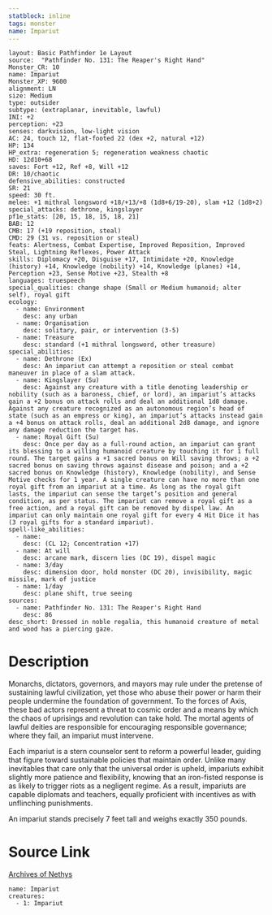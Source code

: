 ```yaml
---
statblock: inline
tags: monster
name: Impariut
---
```

```statblock
layout: Basic Pathfinder 1e Layout
source:  "Pathfinder No. 131: The Reaper's Right Hand"
Monster_CR: 10
name: Impariut
Monster_XP: 9600
alignment: LN
size: Medium
type: outsider
subtype: (extraplanar, inevitable, lawful)
INI: +2
perception: +23
senses: darkvision, low-light vision
AC: 24, touch 12, flat-footed 22 (dex +2, natural +12)
HP: 134
HP_extra: regeneration 5; regeneration weakness chaotic
HD: 12d10+68
saves: Fort +12, Ref +8, Will +12
DR: 10/chaotic
defensive_abilities: constructed
SR: 21
speed: 30 ft.
melee: +1 mithral longsword +18/+13/+8 (1d8+6/19-20), slam +12 (1d8+2)
special_attacks: dethrone, kingslayer
pf1e_stats: [20, 15, 18, 15, 18, 21]
BAB: 12
CMB: 17 (+19 reposition, steal)
CMD: 29 (31 vs. reposition or steal)
feats: Alertness, Combat Expertise, Improved Reposition, Improved Steal, Lightning Reflexes, Power Attack
skills: Diplomacy +20, Disguise +17, Intimidate +20, Knowledge (history) +14, Knowledge (nobility) +14, Knowledge (planes) +14, Perception +23, Sense Motive +23, Stealth +8
languages: truespeech
special_qualities: change shape (Small or Medium humanoid; alter self), royal gift
ecology:
  - name: Environment
    desc: any urban
  - name: Organisation
    desc: solitary, pair, or intervention (3-5)
  - name: Treasure
    desc: standard (+1 mithral longsword, other treasure)
special_abilities:
  - name: Dethrone (Ex)
    desc: An impariut can attempt a reposition or steal combat maneuver in place of a slam attack.
  - name: Kingslayer (Su)
    desc: Against any creature with a title denoting leadership or nobility (such as a baroness, chief, or lord), an impariut’s attacks gain a +2 bonus on attack rolls and deal an additional 1d8 damage. Against any creature recognized as an autonomous region’s head of state (such as an empress or king), an impariut’s attacks instead gain a +4 bonus on attack rolls, deal an additional 2d8 damage, and ignore any damage reduction the target has.
  - name: Royal Gift (Su)
    desc: Once per day as a full-round action, an impariut can grant its blessing to a willing humanoid creature by touching it for 1 full round. The target gains a +1 sacred bonus on Will saving throws; a +2 sacred bonus on saving throws against disease and poison; and a +2 sacred bonus on Knowledge (history), Knowledge (nobility), and Sense Motive checks for 1 year. A single creature can have no more than one royal gift from an impariut at a time. As long as the royal gift lasts, the impariut can sense the target’s position and general condition, as per status. The impariut can remove a royal gift as a free action, and a royal gift can be removed by dispel law. An impariut can only maintain one royal gift for every 4 Hit Dice it has (3 royal gifts for a standard impariut).
spell-like_abilities:
  - name:
    desc: (CL 12; Concentration +17)
  - name: At will
    desc: arcane mark, discern lies (DC 19), dispel magic
  - name: 3/day
    desc: dimension door, hold monster (DC 20), invisibility, magic missile, mark of justice
  - name: 1/day
    desc: plane shift, true seeing
sources:
  - name: Pathfinder No. 131: The Reaper's Right Hand
    desc: 86
desc_short: Dressed in noble regalia, this humanoid creature of metal and wood has a piercing gaze.
```
# Description
Monarchs, dictators, governors, and mayors may rule under the pretense of sustaining lawful civilization, yet those who abuse their power or harm their people undermine the foundation of government. To the forces of Axis, these bad actors represent a threat to cosmic order and a means by which the chaos of uprisings and revolution can take hold. The mortal agents of lawful deities are responsible for encouraging responsible governance; where they fail, an impariut must intervene.

 Each impariut is a stern counselor sent to reform a powerful leader, guiding that figure toward sustainable policies that maintain order. Unlike many inevitables that care only that the universal order is upheld, impariuts exhibit slightly more patience and flexibility, knowing that an iron-fisted response is as likely to trigger riots as a negligent regime. As a result, impariuts are capable diplomats and teachers, equally proficient with incentives as with unflinching punishments.

 An impariut stands precisely 7 feet tall and weighs exactly 350 pounds.
# Source Link
[Archives of Nethys](https://aonprd.com/MonsterDisplay.aspx?ItemName=Impariut)
```encounter-table
name: Impariut
creatures:
  - 1: Impariut
```
